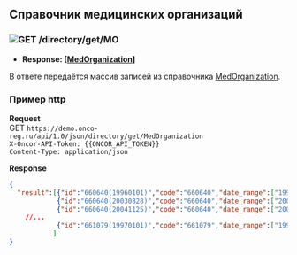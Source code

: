 ## Справочник медицинских организаций

### ![GET](../../../../img/get.png) /directory/get/MO
* **Response: [[MedOrganization](../../../../types/types.md#com.siams.med.api.MedOrganization)]**

В ответе передаётся массив записей из справочника [MedOrganization](../../../../types/types.md#com.siams.med.api.MedOrganization).

### Пример http

**Request**  
GET `https://demo.onco-reg.ru/api/1.0/json/directory/get/MedOrganization`  
`X-Oncor-API-Token: {{ONCOR_API_TOKEN}}`  
`Content-Type: application/json`


**Response**  
```json
{
  "result":[{"id":"660640(19960101)","code":"660640","date_range":["19960101","20030827"],"name":"АЯТСКАЯ Сельская УБ","mo_code":"640","long_name":"АЯТСКАЯ Сельская участковая Больница","med_org_code":"660640","terr_code":"1201","address":"Невьянский р-н с.Аятское ул.Ворошилова,1","phone":"34165","ogrn":"0","chief_last_name":"Рыжова","chief_first_name":"Надежда","chief_patronymic":"Викторовна"},
            {"id":"660640(20030828)","code":"660640","date_range":["20030828","20041124"],"name":"Амбулат. с.Аятское","mo_code":"640","long_name":"Амбулатория с.Аятское","med_org_code":"660640","terr_code":"1201","address":"Невьянский р-н с.Аятское ул.Ворошилова,1","phone":"34165","ogrn":"0","chief_last_name":"Рыжова","chief_first_name":"Надежда","chief_patronymic":"Викторовна"},
            {"id":"660640(20041125)","code":"660640","date_range":["20041125","20090828"],"name":"ФАП с.Аятское","mo_code":"640","long_name":"ФАП с.Аятское","med_org_code":"660640","terr_code":"1201","address":"Невьянский р-н с.Аятское ул.Ворошилова,1","phone":"34165","ogrn":"0","chief_last_name":"Рыжова","chief_first_name":"Надежда","chief_patronymic":"Викторовна"},
    //...
            {"id":"661079(19970101)","code":"661079","date_range":["19970101","20111231"],"name":"ШИЛОВСКИЙ ФАП","mo_code":"1079","long_name":"ШИЛОВСКИЙ ФАП","med_org_code":"661079","terr_code":"1301","address":"д. Шиловка","phone":"3-27-52","ogrn":"0","chief_last_name":"Макарова","chief_first_name":"Лариса","chief_patronymic":"Михайловна"}
           ]
}
```